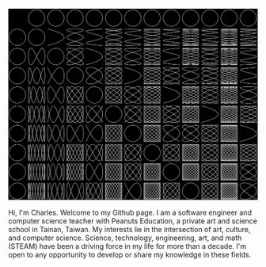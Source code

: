 
![lissajous](lissajous.png)

Hi, I'm Charles. Welcome to my Github page. I am a software engineer and computer science teacher with Peanuts Education, a private art and science school in Tainan, Taiwan. My interests lie in the intersection of art, culture, and computer science. Science, technology, engineering, art, and math (STEAM) have been a driving force in my life for more than a decade. I'm open to any opportunity to develop or share my knowledge in these fields.
